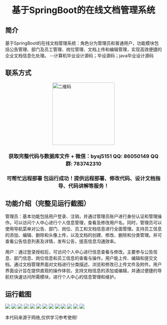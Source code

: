 <p><h1 align="center">基于SpringBoot的在线文档管理系统</h1></p>

## 简介
基于SpringBoot的在线文档管理系统：角色分为管理员和普通用户，功能模块包括公告管理、部门及员工管理、岗位管理、文档上传和编辑管理，实现高效便捷的企业文档信息化处理。    --计算机毕业设计源码；毕设源码；java毕业设计源码


## 联系方式
<img src="https://bs-1329754181.cos.ap-shanghai.myqcloud.com/wx.jpg" alt="二维码" style="display: block; margin: 0 auto;" width="200px">
<p><h3 align="center">获取完整代码与数据库文件 + 微信：bysj5151 QQ: 86050149 QQ群: 783742310</h3></p>
<p><h3 align="center">可帮忙远程部署 包运行成功！提供远程部署、修改代码、设计文档指导、代码讲解等服务！</h3></p>

## 功能介绍（完整见运行截图）
管理员：基本功能包括用户登录、注销，并通过管理员账户进行身份认证和管理操作。可以访问个人中心进行个人信息管理，查看及修改用户名。同时，管理员可以使用导航菜单对公告、部门、岗位、员工和文档信息进行全面管理。支持员工信息的添加、编辑、删除和头像上传，以及文档的创建、修改、删除和分类管理。并可查看公告信息列表及详情，发布公告，提高信息沟通效率。

用户：通过登录授权后，可访问个人中心进行信息查看与修改。主要参与公告信息、部门信息、岗位信息和员工信息的查看与操作。用户能上传、编辑和提交文档，通过文档管理界面对文档进行分类描述，浏览和修改已上传文件及附件。用户界面设计旨在提供直观的操作体验，支持文档信息的添加或编辑，并通过便捷的导航栏快速访问所需模块，进行个人中心的信息管理和维护。


## 运行截图
![](https://bs-1329754181.cos.ap-shanghai.myqcloud.com/spring/OnlineDocumentManagementSystem/img/001.jpg)
![](https://bs-1329754181.cos.ap-shanghai.myqcloud.com/spring/OnlineDocumentManagementSystem/img/002.jpg)
![](https://bs-1329754181.cos.ap-shanghai.myqcloud.com/spring/OnlineDocumentManagementSystem/img/003.jpg)
![](https://bs-1329754181.cos.ap-shanghai.myqcloud.com/spring/OnlineDocumentManagementSystem/img/004.jpg)
![](https://bs-1329754181.cos.ap-shanghai.myqcloud.com/spring/OnlineDocumentManagementSystem/img/005.jpg)
![](https://bs-1329754181.cos.ap-shanghai.myqcloud.com/spring/OnlineDocumentManagementSystem/img/006.jpg)
![](https://bs-1329754181.cos.ap-shanghai.myqcloud.com/spring/OnlineDocumentManagementSystem/img/007.jpg)
![](https://bs-1329754181.cos.ap-shanghai.myqcloud.com/spring/OnlineDocumentManagementSystem/img/008.jpg)
![](https://bs-1329754181.cos.ap-shanghai.myqcloud.com/spring/OnlineDocumentManagementSystem/img/009.jpg)
![](https://bs-1329754181.cos.ap-shanghai.myqcloud.com/spring/OnlineDocumentManagementSystem/img/010.jpg)
![](https://bs-1329754181.cos.ap-shanghai.myqcloud.com/spring/OnlineDocumentManagementSystem/img/011.jpg)
![](https://bs-1329754181.cos.ap-shanghai.myqcloud.com/spring/OnlineDocumentManagementSystem/img/012.jpg)
![](https://bs-1329754181.cos.ap-shanghai.myqcloud.com/spring/OnlineDocumentManagementSystem/img/013.jpg)

<p>本代码来源于网络,仅供学习参考使用!</p>
